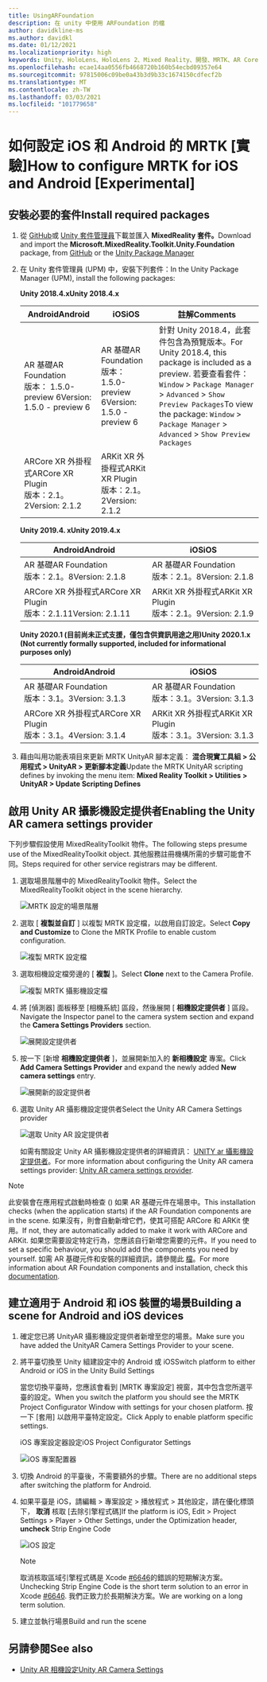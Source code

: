 ```yaml
---
title: UsingARFoundation
description: 在 unity 中使用 ARFoundation 的檔
author: davidkline-ms
ms.author: davidkl
ms.date: 01/12/2021
ms.localizationpriority: high
keywords: Unity、HoloLens、HoloLens 2、Mixed Reality、開發、MRTK、AR Core、AR 套件
ms.openlocfilehash: ecae14aa0556fb4668720b160b54ecbd09357e64
ms.sourcegitcommit: 97815006c09be0a43b3d9b33c1674150cdfecf2b
ms.translationtype: MT
ms.contentlocale: zh-TW
ms.lasthandoff: 03/03/2021
ms.locfileid: "101779658"
---
```

# <a name="how-to-configure-mrtk-for-ios-and-android-experimental"></a><span data-ttu-id="29925-104">如何設定 iOS 和 Android 的 MRTK [實驗]</span><span class="sxs-lookup"><span data-stu-id="29925-104">How to configure MRTK for iOS and Android [Experimental]</span></span>

## <a name="install-required-packages"></a><span data-ttu-id="29925-105">安裝必要的套件</span><span class="sxs-lookup"><span data-stu-id="29925-105">Install required packages</span></span>

1. <span data-ttu-id="29925-106">從 [GitHub](https://github.com/microsoft/MixedRealityToolkit-Unity/releases/tag/v2.3.0)或 [Unity 套件管理員](../../configuration/usingupm.md)下載並匯入 **MixedReality 套件。**</span><span class="sxs-lookup"><span data-stu-id="29925-106">Download and import the **Microsoft.MixedReality.Toolkit.Unity.Foundation** package, from [GitHub](https://github.com/microsoft/MixedRealityToolkit-Unity/releases/tag/v2.3.0) or the [Unity Package Manager](../../configuration/usingupm.md)</span></span>

1. <span data-ttu-id="29925-107">在 Unity 套件管理員 (UPM) 中，安裝下列套件：</span><span class="sxs-lookup"><span data-stu-id="29925-107">In the Unity Package Manager (UPM), install the following packages:</span></span>

    <span data-ttu-id="29925-108">**Unity 2018.4.x**</span><span class="sxs-lookup"><span data-stu-id="29925-108">**Unity 2018.4.x**</span></span>

    | <span data-ttu-id="29925-109">**Android**</span><span class="sxs-lookup"><span data-stu-id="29925-109">**Android**</span></span> | <span data-ttu-id="29925-110">**iOS**</span><span class="sxs-lookup"><span data-stu-id="29925-110">**iOS**</span></span> | <span data-ttu-id="29925-111">註解</span><span class="sxs-lookup"><span data-stu-id="29925-111">Comments</span></span> |
    | --- | --- | --- |
    | <span data-ttu-id="29925-112">AR 基礎</span><span class="sxs-lookup"><span data-stu-id="29925-112">AR Foundation</span></span>  <br/> <span data-ttu-id="29925-113">版本： 1.5.0-preview 6</span><span class="sxs-lookup"><span data-stu-id="29925-113">Version: 1.5.0 - preview 6</span></span> | <span data-ttu-id="29925-114">AR 基礎</span><span class="sxs-lookup"><span data-stu-id="29925-114">AR Foundation</span></span>  <br/> <span data-ttu-id="29925-115">版本： 1.5.0-preview 6</span><span class="sxs-lookup"><span data-stu-id="29925-115">Version: 1.5.0 - preview 6</span></span> | <span data-ttu-id="29925-116">針對 Unity 2018.4，此套件包含為預覽版本。</span><span class="sxs-lookup"><span data-stu-id="29925-116">For Unity 2018.4, this package is included as a preview.</span></span> <span data-ttu-id="29925-117">若要查看套件： `Window` > `Package Manager` > `Advanced` > `Show Preview Packages`</span><span class="sxs-lookup"><span data-stu-id="29925-117">To view the package: `Window` > `Package Manager` > `Advanced` > `Show Preview Packages`</span></span> |
    | <span data-ttu-id="29925-118">ARCore XR 外掛程式</span><span class="sxs-lookup"><span data-stu-id="29925-118">ARCore XR Plugin</span></span> <br/> <span data-ttu-id="29925-119">版本：2.1。2</span><span class="sxs-lookup"><span data-stu-id="29925-119">Version: 2.1.2</span></span> | <span data-ttu-id="29925-120">ARKit XR 外掛程式</span><span class="sxs-lookup"><span data-stu-id="29925-120">ARKit XR Plugin</span></span> <br/> <span data-ttu-id="29925-121">版本：2.1。2</span><span class="sxs-lookup"><span data-stu-id="29925-121">Version: 2.1.2</span></span> | |

    <span data-ttu-id="29925-122">**Unity 2019.4. x**</span><span class="sxs-lookup"><span data-stu-id="29925-122">**Unity 2019.4.x**</span></span>

    | <span data-ttu-id="29925-123">**Android**</span><span class="sxs-lookup"><span data-stu-id="29925-123">**Android**</span></span> | <span data-ttu-id="29925-124">**iOS**</span><span class="sxs-lookup"><span data-stu-id="29925-124">**iOS**</span></span> |
    | --- | --- |
    | <span data-ttu-id="29925-125">AR 基礎</span><span class="sxs-lookup"><span data-stu-id="29925-125">AR Foundation</span></span>  <br/> <span data-ttu-id="29925-126">版本：2.1。8</span><span class="sxs-lookup"><span data-stu-id="29925-126">Version: 2.1.8</span></span> |  <span data-ttu-id="29925-127">AR 基礎</span><span class="sxs-lookup"><span data-stu-id="29925-127">AR Foundation</span></span>  <br/> <span data-ttu-id="29925-128">版本：2.1。8</span><span class="sxs-lookup"><span data-stu-id="29925-128">Version: 2.1.8</span></span> |
    | <span data-ttu-id="29925-129">ARCore XR 外掛程式</span><span class="sxs-lookup"><span data-stu-id="29925-129">ARCore XR Plugin</span></span> <br/> <span data-ttu-id="29925-130">版本：2.1.11</span><span class="sxs-lookup"><span data-stu-id="29925-130">Version: 2.1.11</span></span> | <span data-ttu-id="29925-131">ARKit XR 外掛程式</span><span class="sxs-lookup"><span data-stu-id="29925-131">ARKit XR Plugin</span></span> <br/> <span data-ttu-id="29925-132">版本：2.1。9</span><span class="sxs-lookup"><span data-stu-id="29925-132">Version: 2.1.9</span></span> |

    <span data-ttu-id="29925-133">**Unity 2020.1 (目前尚未正式支援，僅包含供資訊用途之用)**</span><span class="sxs-lookup"><span data-stu-id="29925-133">**Unity 2020.1.x (Not currently formally supported, included for informational purposes only)**</span></span>

    | <span data-ttu-id="29925-134">**Android**</span><span class="sxs-lookup"><span data-stu-id="29925-134">**Android**</span></span> | <span data-ttu-id="29925-135">**iOS**</span><span class="sxs-lookup"><span data-stu-id="29925-135">**iOS**</span></span> |
    | --- | --- |
    | <span data-ttu-id="29925-136">AR 基礎</span><span class="sxs-lookup"><span data-stu-id="29925-136">AR Foundation</span></span>  <br/> <span data-ttu-id="29925-137">版本：3.1。3</span><span class="sxs-lookup"><span data-stu-id="29925-137">Version: 3.1.3</span></span> |  <span data-ttu-id="29925-138">AR 基礎</span><span class="sxs-lookup"><span data-stu-id="29925-138">AR Foundation</span></span>  <br/> <span data-ttu-id="29925-139">版本：3.1。3</span><span class="sxs-lookup"><span data-stu-id="29925-139">Version: 3.1.3</span></span> |
    | <span data-ttu-id="29925-140">ARCore XR 外掛程式</span><span class="sxs-lookup"><span data-stu-id="29925-140">ARCore XR Plugin</span></span> <br/> <span data-ttu-id="29925-141">版本：3.1。4</span><span class="sxs-lookup"><span data-stu-id="29925-141">Version: 3.1.4</span></span> | <span data-ttu-id="29925-142">ARKit XR 外掛程式</span><span class="sxs-lookup"><span data-stu-id="29925-142">ARKit XR Plugin</span></span> <br/> <span data-ttu-id="29925-143">版本：3.1。3</span><span class="sxs-lookup"><span data-stu-id="29925-143">Version: 3.1.3</span></span> |

1. <span data-ttu-id="29925-144">藉由叫用功能表項目來更新 MRTK UnityAR 腳本定義： **混合現實工具組 > 公用程式 > UnityAR > 更新腳本定義**</span><span class="sxs-lookup"><span data-stu-id="29925-144">Update the MRTK UnityAR scripting defines by invoking the menu item: **Mixed Reality Toolkit > Utilities > UnityAR > Update Scripting Defines**</span></span>

## <a name="enabling-the-unity-ar-camera-settings-provider"></a><span data-ttu-id="29925-145">啟用 Unity AR 攝影機設定提供者</span><span class="sxs-lookup"><span data-stu-id="29925-145">Enabling the Unity AR camera settings provider</span></span>

<span data-ttu-id="29925-146">下列步驟假設使用 MixedRealityToolkit 物件。</span><span class="sxs-lookup"><span data-stu-id="29925-146">The following steps presume use of the MixedRealityToolkit object.</span></span> <span data-ttu-id="29925-147">其他服務註冊機構所需的步驟可能會不同。</span><span class="sxs-lookup"><span data-stu-id="29925-147">Steps required for other service registrars may be different.</span></span>

1. <span data-ttu-id="29925-148">選取場景階層中的 MixedRealityToolkit 物件。</span><span class="sxs-lookup"><span data-stu-id="29925-148">Select the MixedRealityToolkit object in the scene hierarchy.</span></span>

    ![MRTK 設定的場景階層](../images/MRTK_ConfiguredHierarchy.png)

1. <span data-ttu-id="29925-150">選取 [ **複製並自訂** ] 以複製 MRTK 設定檔，以啟用自訂設定。</span><span class="sxs-lookup"><span data-stu-id="29925-150">Select **Copy and Customize** to Clone the MRTK Profile to enable custom configuration.</span></span>

    ![複製 MRTK 設定檔](../images/camera-system/CloneProfileARFoundation.png)

1. <span data-ttu-id="29925-152">選取相機設定檔旁邊的 [ **複製** ]。</span><span class="sxs-lookup"><span data-stu-id="29925-152">Select **Clone** next to the Camera Profile.</span></span>

    ![複製 MRTK 攝影機設定檔](../images/camera-system/CloneCameraProfileARFoundation.png)

1. <span data-ttu-id="29925-154">將 [偵測器] 面板移至 [相機系統] 區段，然後展開 [ **相機設定提供者** ] 區段。</span><span class="sxs-lookup"><span data-stu-id="29925-154">Navigate the Inspector panel to the camera system section and expand the **Camera Settings Providers** section.</span></span>

    ![展開設定提供者](../images/camera-system/ExpandProviders.png)

1. <span data-ttu-id="29925-156">按一下 [新增 **相機設定提供者** ]，並展開新加入的 **新相機設定** 專案。</span><span class="sxs-lookup"><span data-stu-id="29925-156">Click **Add Camera Settings Provider** and expand the newly added **New camera settings** entry.</span></span>

    ![展開新的設定提供者](../images/camera-system/ExpandNewProvider.png)

1. <span data-ttu-id="29925-158">選取 Unity AR 攝影機設定提供者</span><span class="sxs-lookup"><span data-stu-id="29925-158">Select the Unity AR Camera Settings provider</span></span>

    ![選取 Unity AR 設定提供者](../images/camera-system/SelectUnityArSettings.png)

    <span data-ttu-id="29925-160">如需有關設定 Unity AR 攝影機設定提供者的詳細資訊： [UNITY ar 攝影機設定提供者](../camera-system/UnityArCameraSettings.md)。</span><span class="sxs-lookup"><span data-stu-id="29925-160">For more information about configuring the Unity AR camera settings provider: [Unity AR camera settings provider](../camera-system/UnityArCameraSettings.md).</span></span>

> [!NOTE]
> <span data-ttu-id="29925-161">此安裝會在應用程式啟動時檢查 () 如果 AR 基礎元件在場景中。</span><span class="sxs-lookup"><span data-stu-id="29925-161">This installation checks (when the application starts) if the AR Foundation components are in the scene.</span></span> <span data-ttu-id="29925-162">如果沒有，則會自動新增它們，使其可搭配 ARCore 和 ARKit 使用。</span><span class="sxs-lookup"><span data-stu-id="29925-162">If not, they are automatically added to make it work with ARCore and ARKit.</span></span>
> <span data-ttu-id="29925-163">如果您需要設定特定行為，您應該自行新增您需要的元件。</span><span class="sxs-lookup"><span data-stu-id="29925-163">If you need to set a specific behaviour, you should add the components you need by yourself.</span></span>
> <span data-ttu-id="29925-164">如需 AR 基礎元件和安裝的詳細資訊，請參閱此 [檔](https://docs.unity3d.com/Packages/com.unity.xr.arfoundation@2.2/manual/index.html#samples)。</span><span class="sxs-lookup"><span data-stu-id="29925-164">For more information about AR Foundation components and installation, check this [documentation](https://docs.unity3d.com/Packages/com.unity.xr.arfoundation@2.2/manual/index.html#samples).</span></span>

## <a name="building-a-scene-for-android-and-ios-devices"></a><span data-ttu-id="29925-165">建立適用于 Android 和 iOS 裝置的場景</span><span class="sxs-lookup"><span data-stu-id="29925-165">Building a scene for Android and iOS devices</span></span>

1. <span data-ttu-id="29925-166">確定您已將 UnityAR 攝影機設定提供者新增至您的場景。</span><span class="sxs-lookup"><span data-stu-id="29925-166">Make sure you have added the UnityAR Camera Settings Provider to your scene.</span></span>

1. <span data-ttu-id="29925-167">將平臺切換至 Unity 組建設定中的 Android 或 iOS</span><span class="sxs-lookup"><span data-stu-id="29925-167">Switch platform to either Android or iOS in the Unity Build Settings</span></span>

    <span data-ttu-id="29925-168">當您切換平臺時，您應該會看到 [MRTK 專案設定] 視窗，其中包含您所選平臺的設定。</span><span class="sxs-lookup"><span data-stu-id="29925-168">When you switch the platform you should see the MRTK Project Configurator Window with settings for your chosen platform.</span></span>  <span data-ttu-id="29925-169">按一下 [套用] 以啟用平臺特定設定。</span><span class="sxs-lookup"><span data-stu-id="29925-169">Click Apply to enable platform specific settings.</span></span>

    <span data-ttu-id="29925-170">iOS 專案設定器設定</span><span class="sxs-lookup"><span data-stu-id="29925-170">iOS Project Configurator Settings</span></span>

    ![iOS 專案配置器](../images/camera-system/MRTKProjectConfigurator.png)

1. <span data-ttu-id="29925-172">切換 Android 的平臺後，不需要額外的步驟。</span><span class="sxs-lookup"><span data-stu-id="29925-172">There are no additional steps after switching the platform for Android.</span></span>

1. <span data-ttu-id="29925-173">如果平臺是 iOS，請編輯 > 專案設定 > 播放程式 > 其他設定，請在優化標頭下， **取消** 核取 [去除引擎程式碼]</span><span class="sxs-lookup"><span data-stu-id="29925-173">If the platform is iOS, Edit > Project Settings > Player > Other Settings, under the Optimization header, **uncheck** Strip Engine Code</span></span>

    ![iOS 設定](../images/camera-system/UncheckStripEngineCodeiOS.png)

    > [!NOTE]
    > <span data-ttu-id="29925-175">取消核取區域引擎程式碼是 Xcode [#6646](https://github.com/microsoft/MixedRealityToolkit-Unity/issues/6646)的錯誤的短期解決方案。</span><span class="sxs-lookup"><span data-stu-id="29925-175">Unchecking Strip Engine Code is the short term solution to an error in Xcode [#6646](https://github.com/microsoft/MixedRealityToolkit-Unity/issues/6646).</span></span>  <span data-ttu-id="29925-176">我們正致力於長期解決方案。</span><span class="sxs-lookup"><span data-stu-id="29925-176">We are working on a long term solution.</span></span>

1. <span data-ttu-id="29925-177">建立並執行場景</span><span class="sxs-lookup"><span data-stu-id="29925-177">Build and run the scene</span></span>

## <a name="see-also"></a><span data-ttu-id="29925-178">另請參閱</span><span class="sxs-lookup"><span data-stu-id="29925-178">See also</span></span>

- [<span data-ttu-id="29925-179">Unity AR 相機設定</span><span class="sxs-lookup"><span data-stu-id="29925-179">Unity AR Camera Settings</span></span>](../camera-system/UnityArCameraSettings.md)
